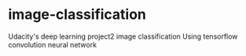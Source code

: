 # image-classification
Udacity's deep learning project2 image classification
Using tensorflow convolution neural network
